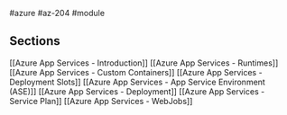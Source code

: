 #azure #az-204 #module 

## Sections
[[Azure App Services - Introduction]]
[[Azure App Services - Runtimes]]
[[Azure App Services - Custom Containers]]
[[Azure App Services - Deployment Slots]]
[[Azure App Services - App Service Environment (ASE)]]
[[Azure App Services - Deployment]]
[[Azure App Services - Service Plan]]
[[Azure App Services - WebJobs]]